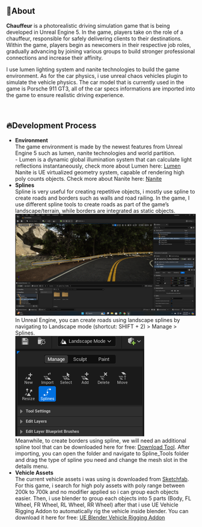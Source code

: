 ## 🔴About
**Chauffeur** is a photorealistic driving simulation game that is being developed in Unreal Engine 5. In the game, players take on the role of a chauffeur, responsible for safely delivering clients to their destinations. Within the game, players begin as newcomers in their respective job roles, gradually advancing by joining various groups to build stronger professional connections and increase their affinity.

I use lumen lighting system and nanite technologies to build the game environment. As for the car physics, i use unreal chaos vehicles plugin to simulate the vehicle physics. The car model that is currently used in the game is Porsche 911 GT3, all of the car specs informations are imported into the game to ensure realistic driving experience.

<br>

## 🔥Development Process
- **Environment** <br>The game environment is made by the newest features from Unreal Engine 5 such as lumen, nanite technologies and world partition.<br>- Lumen is a dynamic global illumination system that can calculate light reflections instantaneously, check more about Lumen here: [Lumen](https://dev.epicgames.com/documentation/en-us/unreal-engine/lumen-global-illumination-and-reflections-in-unreal-engine) <br> Nanite is UE virtualized geometry system, capable of rendering high poly counts objects. Check more about Nanite here: [Nanite](https://dev.epicgames.com/documentation/en-us/unreal-engine/nanite-virtualized-geometry-in-unreal-engine)
- **Splines** <br> Spline is very useful for creating repetitive objects, i mostly use spline to create roads and borders such as walls and road railing. In the game, I use different spline tools to create roads as part of the game’s landscape/terrain, while borders are integrated as static objects. 
![image](https://github.com/Felixwijaya04/Felixwijaya04/blob/main/images/Screenshot%20(538).png)
In Unreal Engine, you can create roads using landscape splines by navigating to Landscape mode (shortcut: SHIFT + 2) > Manage > Splines.<br>
![image](https://github.com/Felixwijaya04/Felixwijaya04/blob/main/images/Screenshot%202024-10-08%20120809.png)
<br>Meanwhile, to create borders using spline, we will need an additional spline tool that can be downloaded here for free: [Download Tool](https://tiedtke.gumroad.com/l/splinetools). After importing, you can open the folder and navigate to Spline_Tools folder and drag the type of spline you need and change the mesh slot in the details menu.
- **Vehicle Assets** <br> The current vehicle assets i was using is downloaded from [Sketchfab](https://sketchfab.com/feed). For this game, i search for high poly assets with poly range between 200k to 700k and no modifier applied so i can group each objects easier. Then, i use blender to group each objects into 5 parts (Body, FL Wheel, FR Wheel, RL Wheel, RR Wheel) after that i use UE Vehicle Rigging Addon to automatically rig the vehicle inside blender. You can download it here for free: [UE Blender Vehicle Rigging Addon](https://continuebreak.gumroad.com/l/uYsaQ)


